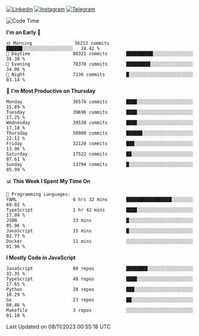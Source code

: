 [![Linkedin](https://img.shields.io/badge/-Archie-blue?style=flat-square&labelColor=gray&logo=Linkedin&logoColor=white&link=https://www.linkedin.com/in/archisdi)](https://www.linkedin.com/in/archisdi)
[![Instagram](https://img.shields.io/badge/-@archisdi-orange?style=flat-square&labelColor=gray&logo=Instagram&logoColor=white&link=https://www.instagram.com/archisdi)](https://www.instagram.com/archisdi)
[![Telegram](https://img.shields.io/badge/-aai-informational?style=flat-square&labelColor=gray&logo=telegram&logoColor=white&link=https://t.me/archisdi)](https://t.me/archisdi)

<!--START_SECTION:waka-->
![Code Time](http://img.shields.io/badge/Code%20Time-2%2C455%20hrs%204%20mins-blue)

**I'm an Early 🐤** 

```text
🌞 Morning                56213 commits       ██████░░░░░░░░░░░░░░░░░░░   24.42 % 
🌆 Daytime                88321 commits       ██████████░░░░░░░░░░░░░░░   38.38 % 
🌃 Evening                78378 commits       █████████░░░░░░░░░░░░░░░░   34.06 % 
🌙 Night                  7236 commits        █░░░░░░░░░░░░░░░░░░░░░░░░   03.14 % 
```
📅 **I'm Most Productive on Thursday** 

```text
Monday                   36578 commits       ████░░░░░░░░░░░░░░░░░░░░░   15.89 % 
Tuesday                  39696 commits       ████░░░░░░░░░░░░░░░░░░░░░   17.25 % 
Wednesday                39538 commits       ████░░░░░░░░░░░░░░░░░░░░░   17.18 % 
Thursday                 50900 commits       ██████░░░░░░░░░░░░░░░░░░░   22.12 % 
Friday                   32120 commits       ███░░░░░░░░░░░░░░░░░░░░░░   13.96 % 
Saturday                 17522 commits       ██░░░░░░░░░░░░░░░░░░░░░░░   07.61 % 
Sunday                   13794 commits       █░░░░░░░░░░░░░░░░░░░░░░░░   05.99 % 
```


📊 **This Week I Spent My Time On** 

```text
💬 Programming Languages: 
YAML                     6 hrs 32 mins       █████████████████░░░░░░░░   69.02 % 
TypeScript               1 hr 42 mins        ████░░░░░░░░░░░░░░░░░░░░░   17.99 % 
JSON                     33 mins             █░░░░░░░░░░░░░░░░░░░░░░░░   05.96 % 
JavaScript               15 mins             █░░░░░░░░░░░░░░░░░░░░░░░░   02.77 % 
Docker                   11 mins             ░░░░░░░░░░░░░░░░░░░░░░░░░   01.96 % 
```

**I Mostly Code in JavaScript** 

```text
JavaScript               88 repos            ████████░░░░░░░░░░░░░░░░░   32.35 % 
TypeScript               48 repos            ████░░░░░░░░░░░░░░░░░░░░░   17.65 % 
Python                   28 repos            ███░░░░░░░░░░░░░░░░░░░░░░   10.29 % 
Go                       23 repos            ██░░░░░░░░░░░░░░░░░░░░░░░   08.46 % 
Makefile                 3 repos             ░░░░░░░░░░░░░░░░░░░░░░░░░   01.10 % 
```




 Last Updated on 08/11/2023 00:55:18 UTC
<!--END_SECTION:waka-->